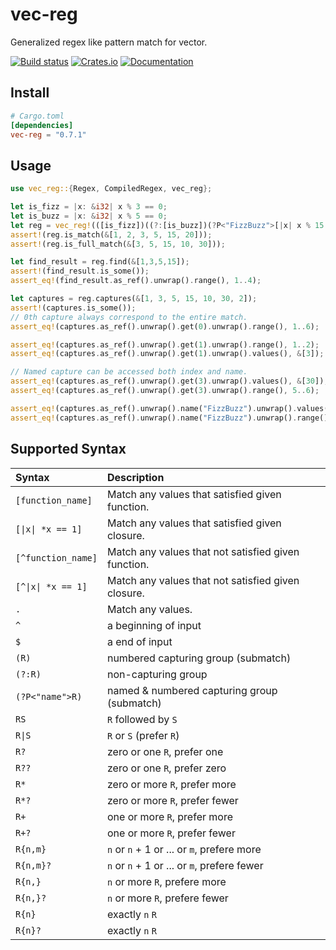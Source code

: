 # vec-reg

Generalized regex like pattern match for vector.

[![Build status](https://github.com/pocket7878/vec-reg/actions/workflows/check.yaml/badge.svg?branch=main)](https://github.com/pocket7878/vec-reg/actions/workflows/check.yml)
[![Crates.io](https://img.shields.io/crates/v/vec-reg)](https://crates.io/crates/vec-reg)
[![Documentation](https://docs.rs/vec-reg/badge.svg)](https://docs.rs/vec-reg)

## Install

```toml
# Cargo.toml
[dependencies]
vec-reg = "0.7.1"
```

## Usage

```rust
use vec_reg::{Regex, CompiledRegex, vec_reg};

let is_fizz = |x: &i32| x % 3 == 0;
let is_buzz = |x: &i32| x % 5 == 0;
let reg = vec_reg!(([is_fizz])((?:[is_buzz])(?P<"FizzBuzz">[|x| x % 15 == 0]))+).compile();    
assert!(reg.is_match(&[1, 2, 3, 5, 15, 20]));
assert!(reg.is_full_match(&[3, 5, 15, 10, 30]));

let find_result = reg.find(&[1,3,5,15]);
assert!(find_result.is_some());
assert_eq!(find_result.as_ref().unwrap().range(), 1..4);

let captures = reg.captures(&[1, 3, 5, 15, 10, 30, 2]);
assert!(captures.is_some());
// 0th capture always correspond to the entire match.
assert_eq!(captures.as_ref().unwrap().get(0).unwrap().range(), 1..6);

assert_eq!(captures.as_ref().unwrap().get(1).unwrap().range(), 1..2);
assert_eq!(captures.as_ref().unwrap().get(1).unwrap().values(), &[3]);

// Named capture can be accessed both index and name.
assert_eq!(captures.as_ref().unwrap().get(3).unwrap().values(), &[30]);
assert_eq!(captures.as_ref().unwrap().get(3).unwrap().range(), 5..6);

assert_eq!(captures.as_ref().unwrap().name("FizzBuzz").unwrap().values(), &[30]);
assert_eq!(captures.as_ref().unwrap().name("FizzBuzz").unwrap().range(), 5..6);
```

## Supported Syntax

| Syntax | Description |
|:--|:--|
| `[function_name]` | Match any values that satisfied given function. |
| `[\|x\| *x == 1]` | Match any values that satisfied given closure. |
| `[^function_name]` | Match any values that not satisfied given function. |
| `[^\|x\| *x == 1]` | Match any values that not satisfied given closure. |
| `.` | Match any values. |
| `^` | a beginning of input |
| `$` | a end of input |
| `(R)` | numbered capturing group (submatch) |
| `(?:R)` | non-capturing group |
| `(?P<"name">R)` | named & numbered capturing group (submatch) |
| `RS` | `R` followed by `S` |
| `R\|S` | `R` or `S` (prefer `R`) |
| `R?` | zero or one `R`, prefer one |
| `R??` | zero or one `R`, prefer zero |
| `R*` | zero or more `R`, prefer more |
| `R*?` | zero or more `R`, prefer fewer |
| `R+` | one or more `R`, prefer more |
| `R+?` | one or more `R`, prefer fewer |
| `R{n,m}` | `n` or `n` + 1 or ... or `m`, prefere more |
| `R{n,m}?` | `n` or `n` + 1 or ... or `m`, prefere fewer |
| `R{n,}` | `n` or more `R`, prefere more |
| `R{n,}?` | `n` or more `R`, prefere fewer |
| `R{n}` | exactly `n` `R` |
| `R{n}?` | exactly `n` `R` |
